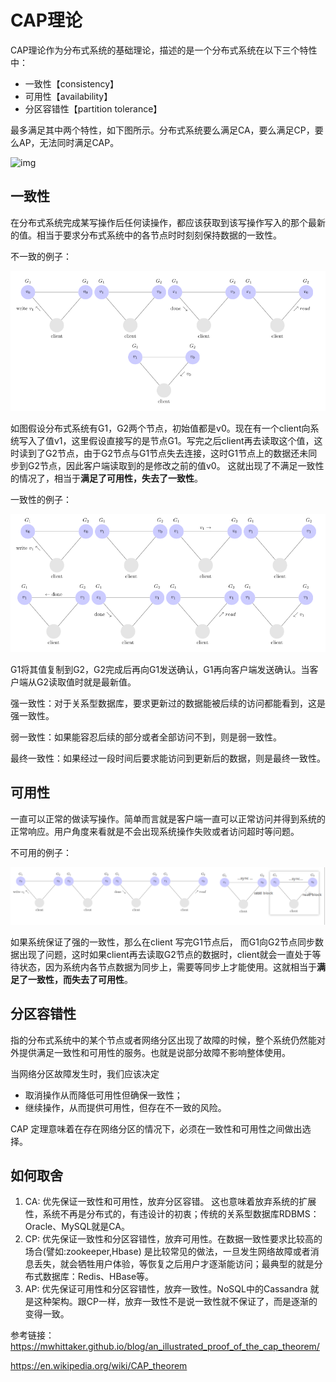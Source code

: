 # CAP理论

CAP理论作为分布式系统的基础理论，描述的是一个分布式系统在以下三个特性中：

- 一致性【consistency】
- 可用性【availability】
- 分区容错性【partition tolerance】

最多满足其中两个特性，如下图所示。分布式系统要么满足CA，要么满足CP，要么AP，无法同时满足CAP。

![img](https://bkimg.cdn.bcebos.com/pic/5bafa40f4bfbfbed9c15b19b72f0f736aec31f81?x-bce-process=image/watermark,image_d2F0ZXIvYmFpa2U5Mg==,g_7,xp_5,yp_5/format,f_auto)

[^https://baike.baidu.com/item/CAP%E5%8E%9F%E5%88%99/5712863?fr=aladdin]: 图片来源百度百科



## 一致性

在分布式系统完成某写操作后任何读操作，都应该获取到该写操作写入的那个最新的值。相当于要求分布式系统中的各节点时时刻刻保持数据的一致性。

不一致的例子：

![image-20210711141318555](asserts/image-20210711141318555.png)

如图假设分布式系统有G1，G2两个节点，初始值都是v0。现在有一个client向系统写入了值v1，这里假设直接写的是节点G1。写完之后client再去读取这个值，这时读到了G2节点，由于G2节点与G1节点失去连接，这时G1节点上的数据还未同步到G2节点，因此客户端读取到的是修改之前的值v0。 这就出现了不满足一致性的情况了，相当于**满足了可用性，失去了一致性**。



一致性的例子：

![image-20210711141458289](asserts/image-20210711141458289.png)

G1将其值复制到G2，G2完成后再向G1发送确认，G1再向客户端发送确认。当客户端从G2读取值时就是最新值。



强一致性：对于关系型数据库，要求更新过的数据能被后续的访问都能看到，这是强一致性。

弱一致性：如果能容忍后续的部分或者全部访问不到，则是弱一致性。

最终一致性：如果经过一段时间后要求能访问到更新后的数据，则是最终一致性。



## 可用性

一直可以正常的做读写操作。简单而言就是客户端一直可以正常访问并得到系统的正常响应。用户角度来看就是不会出现系统操作失败或者访问超时等问题。



不可用的例子：

![image-20210711142526215](asserts/image-20210711142526215.png)

如果系统保证了强的一致性，那么在client 写完G1节点后， 而G1向G2节点同步数据出现了问题，这时如果client再去读取G2节点的数据时，client就会一直处于等待状态，因为系统内各节点数据为同步上，需要等同步上才能使用。这就相当于**满足了一致性，而失去了可用性**。



## 分区容错性

指的分布式系统中的某个节点或者网络分区出现了故障的时候，整个系统仍然能对外提供满足一致性和可用性的服务。也就是说部分故障不影响整体使用。



当网络分区故障发生时，我们应该决定

- 取消操作从而降低可用性但确保一致性；
- 继续操作，从而提供可用性，但存在不一致的风险。



CAP 定理意味着在存在网络分区的情况下，必须在一致性和可用性之间做出选择。

## 如何取舍

1. CA: 优先保证一致性和可用性，放弃分区容错。 这也意味着放弃系统的扩展性，系统不再是分布式的，有违设计的初衷；传统的关系型数据库RDBMS：Oracle、MySQL就是CA。
2. CP: 优先保证一致性和分区容错性，放弃可用性。在数据一致性要求比较高的场合(譬如:zookeeper,Hbase) 是比较常见的做法，一旦发生网络故障或者消息丢失，就会牺牲用户体验，等恢复之后用户才逐渐能访问；最典型的就是分布式数据库：Redis、HBase等。
3. AP: 优先保证可用性和分区容错性，放弃一致性。NoSQL中的Cassandra 就是这种架构。跟CP一样，放弃一致性不是说一致性就不保证了，而是逐渐的变得一致。



参考链接：https://mwhittaker.github.io/blog/an_illustrated_proof_of_the_cap_theorem/

https://en.wikipedia.org/wiki/CAP_theorem

